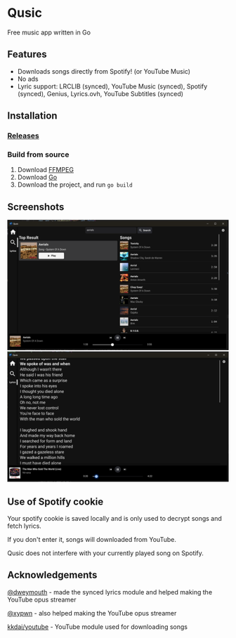 # Qusic
Free music app written in Go

## Features
- Downloads songs directly from Spotify! (or YouTube Music)
- No ads
- Lyric support: LRCLIB (synced), YouTube Music (synced), Spotify (synced), Genius, Lyrics.ovh, YouTube Subtitles (synced)

## Installation
### [Releases](https://github.com/oq-x/qusic/releases)

### Build from source
1. Download [FFMPEG](https://ffmpeg.org/)
2. Download [Go](https://go.dev)
3. Download the project, and run `go build`

## Screenshots
![screenshot](screenshots/image.png)
![screenshot](screenshots/image-1.png)

## Use of Spotify cookie
Your spotify cookie is saved locally and is only used to decrypt songs and fetch lyrics.

If you don't enter it, songs will downloaded from YouTube.

Qusic does not interfere with your currently played song on Spotify.

## Acknowledgements
[@dweymouth](https://github.com/dweymouth) - made the synced lyrics module and helped making the YouTube opus streamer

[@xypwn](https://github.com/xypwn) - also helped making the YouTube opus streamer

[kkdai/youtube](https://github.com/kkdai/youtube) - YouTube module used for downloading songs